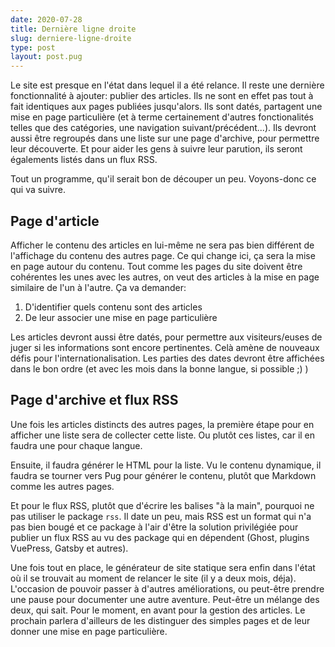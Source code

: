 ```yaml
---
date: 2020-07-28
title: Dernière ligne droite
slug: derniere-ligne-droite
type: post
layout: post.pug
---
```

Le site est presque en l'état dans lequel il a été relance. Il reste une dernière fonctionnalité à ajouter: publier des articles. Ils ne sont en effet pas tout à fait identiques aux pages publiées jusqu'alors. Ils sont datés, partagent une mise en page particulière (et à terme certainement d'autres fonctionalités telles que des catégories, une navigation suivant/précédent...). Ils devront aussi être regroupés dans une liste sur une page d'archive, pour permettre leur découverte. Et pour aider les gens à suivre leur parution, ils seront égalements listés dans un flux RSS.

Tout un programme, qu'il serait bon de découper un peu. Voyons-donc ce qui va suivre.

Page d'article
---

Afficher le contenu des articles en lui-même ne sera pas bien différent de l'affichage du contenu des autres page.
Ce qui change ici, ça sera la mise en page autour du contenu. Tout comme les pages du site doivent être cohérentes les unes avec les autres, on veut des articles à la mise en page similaire de l'un à l'autre. Ça va demander:

1. D'identifier quels contenu sont des articles
2. De leur associer une mise en page particulière

Les articles devront aussi être datés, pour permettre aux visiteurs/euses de juger si les informations sont encore pertinentes. Celà amène de nouveaux défis pour l'internationalisation. Les parties des dates devront être affichées dans le bon ordre (et avec les mois dans la bonne langue, si possible ;) )

Page d'archive et flux RSS
---

Une fois les articles distincts des autres pages, la première étape pour en afficher une liste sera de collecter cette liste. Ou plutôt ces listes, car il en faudra une pour chaque langue.

Ensuite, il faudra générer le HTML pour la liste. Vu le contenu dynamique, il faudra se tourner vers Pug pour générer le contenu, plutôt que Markdown comme les autres pages.

Et pour le flux RSS, plutôt que d'écrire les balises "à la main", pourquoi ne pas utiliser le package `rss`. Il date un peu, mais RSS est un format qui n'a pas bien bougé et ce package à l'air d'être la solution privilégiée pour publier un flux RSS au vu des package qui en dépendent (Ghost, plugins VuePress, Gatsby et autres).

Une fois tout en place, le générateur de site statique sera enfin dans l'état où il se trouvait au moment de relancer le site (il y a deux mois, déja). L'occasion de pouvoir passer à d'autres améliorations, ou peut-être prendre une pause pour documenter une autre aventure. Peut-être un mélange des deux, qui sait. Pour le moment, en avant pour la gestion des articles. Le prochain parlera d'ailleurs de les distinguer des simples pages et de leur donner une mise en page particulière.

